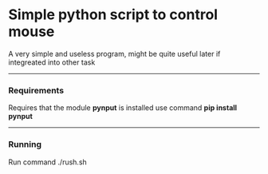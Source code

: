 # Simple python script to control mouse
A very simple and useless program, might be quite useful later if integreated into other task
___
### Requirements
Requires that the module **pynput** is installed
use command **pip install pynput**
___
### Running
Run command ./rush.sh